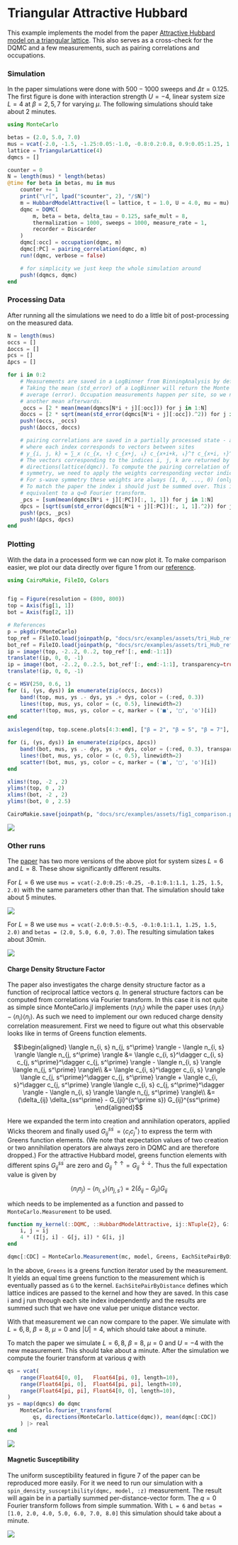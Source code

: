 # Triangular Attractive Hubbard 

This example implements the model from the paper [Attractive Hubbard model on a triangular lattice](https://journals.aps.org/prb/abstract/10.1103/PhysRevB.48.3976). This also serves as a cross-check for the DQMC and a few measurements, such as pairing correlations and occupations. 

### Simulation

In the paper simulations were done with $500-1000$ sweeps and $\Delta\tau = 0.125$. The first figure is done with interaction strength $U = -4$, linear system size $L = 4$ at $\beta = 2, 5, 7$ for varying $\mu$. The following simulations should take about 2 minutes.

```julia
using MonteCarlo

betas = (2.0, 5.0, 7.0)
mus = vcat(-2.0, -1.5, -1.25:0.05:-1.0, -0.8:0.2:0.8, 0.9:0.05:1.25, 1.5, 2.0)
lattice = TriangularLattice(4)
dqmcs = []

counter = 0
N = length(mus) * length(betas)
@time for beta in betas, mu in mus
    counter += 1
    print("\r[", lpad("$counter", 2), "/$N]")
    m = HubbardModelAttractive(l = lattice, t = 1.0, U = 4.0, mu = mu)
    dqmc = DQMC(
        m, beta = beta, delta_tau = 0.125, safe_mult = 8, 
        thermalization = 1000, sweeps = 1000, measure_rate = 1,
        recorder = Discarder
    )
    dqmc[:occ] = occupation(dqmc, m)
    dqmc[:PC] = pairing_correlation(dqmc, m)
    run!(dqmc, verbose = false)

    # for simplicity we just keep the whole simulation around
    push!(dqmcs, dqmc)
end
```

### Processing Data

After running all the simulations we need to do a little bit of post-processing on the measured data. 

```julia
N = length(mus)
occs = []
Δoccs = []
pcs = []
Δpcs = []

for i in 0:2
    # Measurements are saved in a LogBinner from BinningAnalysis by default.
    # Taking the mean (std_error) of a LogBinner will return the Monte Carlo 
    # average (error). Occupation measurements happen per site, so we need 
    # another mean afterwards. 
    _occs = [2 * mean(mean(dqmcs[N*i + j][:occ])) for j in 1:N]
    doccs = [2 * sqrt(mean(std_error(dqmcs[N*i + j][:occ]).^2)) for j in 1:N]
    push!(occs, _occs)
    push!(Δoccs, doccs)

    # pairing correlations are saved in a partially processed state - a 3D matrix
    # where each index corresponds to vectors between sites
    # y_{i, j, k} = ∑_x ⟨c_{x, ↑} c_{x+j, ↓} c_{x+i+k, ↓}^† c_{x+i, ↑}^†
    # The vectors corresponding to the indices i, j, k are returned by 
    # directions(lattice(dqmc)). To compute the pairing correlation of a certain
    # symmetry, we need to apply the weights corresponding vector indices j, k.
    # For s-wave symmetry these weights are always (1, 0, ..., 0) (only vector 0).
    # To match the paper the index i should just be summed over. This is 
    # equivalent to a q=0 Fourier transform.
    _pcs = [sum(mean(dqmcs[N*i + j][:PC])[:, 1, 1]) for j in 1:N]
    dpcs = [sqrt(sum(std_error(dqmcs[N*i + j][:PC])[:, 1, 1].^2)) for j in 1:N]
    push!(pcs, _pcs)
    push!(Δpcs, dpcs)
end
```

### Plotting

With the data in a processed form we can now plot it. To make comparison easier, we plot our data directly over figure 1 from our [reference](https://journals.aps.org/prb/abstract/10.1103/PhysRevB.48.397).

```julia
using CairoMakie, FileIO, Colors


fig = Figure(resolution = (800, 800))
top = Axis(fig[1, 1])
bot = Axis(fig[2, 1])

# References
p = pkgdir(MonteCarlo)
top_ref = FileIO.load(joinpath(p, "docs/src/examples/assets/tri_Hub_ref1_1.png"))
bot_ref = FileIO.load(joinpath(p, "docs/src/examples/assets/tri_Hub_ref1_2.png"))
ip = image!(top, -2..2, 0..2, top_ref'[:, end:-1:1])
translate!(ip, 0, 0, -1)
ip = image!(bot, -2..2, 0..2.5, bot_ref'[:, end:-1:1], transparency=true)
translate!(ip, 0, 0, -1)

c = HSV(250, 0.6, 1)
for (i, (ys, dys)) in enumerate(zip(occs, Δoccs))
    band!(top, mus, ys .- dys, ys .+ dys, color = (:red, 0.3))
    lines!(top, mus, ys, color = (c, 0.5), linewidth=2)
    scatter!(top, mus, ys, color = c, marker = ('■', '□', 'o')[i])
end

axislegend(top, top.scene.plots[4:3:end], ["β = 2", "β = 5", "β = 7"], position = :rb)

for (i, (ys, dys)) in enumerate(zip(pcs, Δpcs))
    band!(bot, mus, ys .- dys, ys .+ dys, color = (:red, 0.3), transparency=true)
    lines!(bot, mus, ys, color = (c, 0.5), linewidth=2)
    scatter!(bot, mus, ys, color = c, marker = ('■', '□', 'o')[i])
end

xlims!(top, -2 , 2)
ylims!(top, 0 , 2)
xlims!(bot, -2 , 2)
ylims!(bot, 0 , 2.5)

CairoMakie.save(joinpath(p, "docs/src/examples/assets/fig1_comparison.png"), fig)
```

![](assets/fig1_comparison.png)

### Other runs

The [paper](https://journals.aps.org/prb/abstract/10.1103/PhysRevB.48.3976) has two more versions of the above plot for system sizes $L = 6$ and $L = 8$. These show significantly different results.

For $L = 6$ we use `mus = vcat(-2.0:0.25:-0.25, -0.1:0.1:1.1, 1.25, 1.5, 2.0)` with the same parameters other than that. The simulation should take about 5 minutes.

![](assets/fig2_comparison.png)

For $L=8$ we use `mus = vcat(-2.0:0.5:-0.5, -0.1:0.1:1.1, 1.25, 1.5, 2.0)` and `betas = (2.0, 5.0, 6.0, 7.0)`. The resulting simulation takes about 30min.

![](assets/fig3_comparison.png)

#### Charge Density Structure Factor

The paper also investigates the charge density structure factor as a function of reciprocal lattice vectors $q$. In general structure factors can be computed from correlations via Fourier transform. In this case it is not quite as simple since MonteCarlo.jl implements $\langle n_i n_j \rangle$ while the paper uses $\langle n_i n_j \rangle - \langle n_i \rangle \langle n_j \rangle$. As such we need to implement our own reduced charge density correlation measurement. First we need to figure out what this observable looks like in terms of Greens function elements.

```math
\begin{aligned}
	\langle n_{i, s} n_{j, s^\prime} \rangle - \langle n_{i, s} \rangle \langle n_{j, s^\prime} \rangle
	&= \langle c_{i, s}^\dagger c_{i, s} c_{j, s^\prime}^\dagger c_{j, s^\prime} \rangle  - \langle n_{i, s} \rangle \langle n_{j, s^\prime} \rangle\\
	&= \langle c_{i, s}^\dagger c_{i, s} \rangle \langle c_{j, s^\prime}^\dagger c_{j, s^\prime} \rangle + \langle c_{i, s}^\dagger c_{j, s^\prime} \rangle \langle c_{i, s} c_{j, s^\prime}^\dagger \rangle  - \langle n_{i, s} \rangle \langle n_{j, s^\prime} \rangle\\
	&= (\delta_{ij} \delta_{ss^\prime} - G_{ji}^{s^\prime s}) G_{ij}^{ss^\prime}
\end{aligned}
```

Here we expanded the term into creation and annihilation operators, applied Wicks theorem and finally used $G_{ij}^{ss^\prime} = \langle c_i c_j^\dagger \rangle$ to express the term with Greens function elements. (We note that expectation values of two creation or two annihilation operators are always zero in DQMC and are therefore dropped.) For the attractive Hubbard model, greens function elements with different spins $G_{ij}^{ss^\prime}$ are zero and $G_{ij}^{\uparrow\uparrow} = G_{ij}^{\downarrow\downarrow}$. Thus the full expectation value is given by

```math
\langle n_i n_j \rangle - \langle n_{i, s} \rangle \langle n_{j, s^\prime} \rangle = 2 (\delta_{ij} - G_{ji}) G_{ij}
```

which needs to be implemented as a function and passed to `MonteCarlo.Measurement` to be used.

```julia
function my_kernel(::DQMC, ::HubbardModelAttractive, ij::NTuple{2}, G::AbstractArray)
    i, j = ij
    4 * (I[j, i] - G[j, i]) * G[i, j]
end

dqmc[:CDC] = MonteCarlo.Measurement(mc, model, Greens, EachSitePairByDistance, my_kernel)
```

In the above, `Greens` is a greens function iterator used by the measurement. It yields an equal time greens function to the measurement which is eventually passed as `G` to the kernel. `EachSitePairByDistance` defines which lattice indices are passed to the kernel and how they are saved. In this case i and j run through each site index independently and the results are summed such that we have one value per unique distance vector.

With that measurement we can now compare to the paper. We simulate with $L = 6, 8$, $\beta = 8$, $\mu = 0$ and $|U| = 4$, which should take about a minute.

To match the paper we simulate $L = 6, 8$, $\beta = 8$, $\mu = 0$ and $U = -4$ with the new measurement. This should take about a minute. After the simulation we compute the fourier transform at various $q$ with

```julia
qs = vcat(
    range(Float64[0, 0],   Float64[pi, 0], length=10),
    range(Float64[pi, 0],  Float64[pi, pi], length=10),
    range(Float64[pi, pi], Float64[0, 0], length=10),
)
ys = map(dqmcs) do dqmc
    MonteCarlo.fourier_transform(
        qs, directions(MonteCarlo.lattice(dqmc)), mean(dqmc[:CDC])
    ) |> real
end
```

![](assets/fig6_comparison.png)

#### Magnetic Susceptibility

The uniform susceptibility featured in figure 7 of the paper can be reproduced more easily. For it we need to run our simulation with a `spin_density_susceptibility(dqmc, model, :z)` measurement. The result will again be in a partially summed per-distance-vector form. The $q=0$ Fourier transform follows from simple summation. With `L = 6` and `betas = [1.0, 2.0, 4.0, 5.0, 6.0, 7.0, 8.0]` this simulation should take about a minute.

![](assets/fig7_comparison.png)
